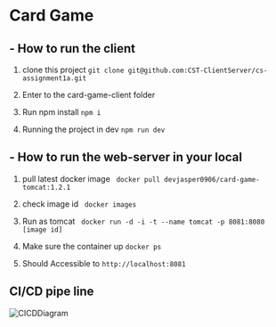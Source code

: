 # Card Game



## - How to run the client
1. clone this project
``` git clone git@github.com:CST-ClientServer/cs-assignment1a.git ```

2. Enter to the card-game-client folder

3. Run npm install
``` npm i ```

4. Running the project in dev
```npm run dev```

## - How to run the web-server in your local

1. pull latest docker image
``` docker pull devjasper0906/card-game-tomcat:1.2.1```

2. check image id
``` docker images```

3. Run as tomcat
``` docker run -d -i -t --name tomcat -p 8081:8080 [image id]```

4. Make sure the container up
``` docker ps ```

5. Should Accessible to
``` http://localhost:8081 ```

## CI/CD pipe line
![CICDDiagram](https://github.com/user-attachments/assets/919d9b12-ae6f-4754-b91a-10d0326ec3c8)
